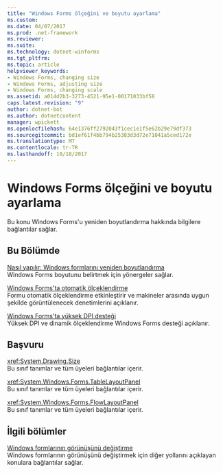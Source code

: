 ```yaml
---
title: "Windows Forms ölçeğini ve boyutu ayarlama"
ms.custom: 
ms.date: 04/07/2017
ms.prod: .net-framework
ms.reviewer: 
ms.suite: 
ms.technology: dotnet-winforms
ms.tgt_pltfrm: 
ms.topic: article
helpviewer_keywords:
- Windows Forms, changing size
- Windows Forms, adjusting size
- Windows Forms, changing scale
ms.assetid: a014d2b3-3273-4521-95e1-00171033bf58
caps.latest.revision: "9"
author: dotnet-bot
ms.author: dotnetcontent
manager: wpickett
ms.openlocfilehash: 64e1376ff2792043f1cec1e1f5e62b29e79df373
ms.sourcegitcommit: bd1ef61f4bb794b25383d3d72e71041a5ced172e
ms.translationtype: MT
ms.contentlocale: tr-TR
ms.lasthandoff: 10/18/2017
---
```

# <a name="adjusting-the-size-and-scale-of-windows-forms"></a>Windows Forms ölçeğini ve boyutu ayarlama
Bu konu Windows Forms'u yeniden boyutlandırma hakkında bilgilere bağlantılar sağlar.  
  
## <a name="in-this-section"></a>Bu Bölümde  
 [Nasıl yapılır: Windows formlarını yeniden boyutlandırma](~/docs/framework/winforms/how-to-resize-windows-forms.md)  
 Windows Forms boyutunu belirtmek için yönergeler sağlar.  
  
 [Windows Forms'ta otomatik ölçeklendirme](~/docs/framework/winforms/automatic-scaling-in-windows-forms.md)  
 Formu otomatik ölçeklendirme etkinleştirir ve makineler arasında uygun şekilde görüntülenecek denetimlerini açıklanır.  
  
 [Windows Forms'ta yüksek DPI desteği](../../../docs/framework/winforms/high-dpi-support-in-windows-forms.md)    
 Yüksek DPI ve dinamik ölçeklendirme Windows Forms desteği açıklanır. 
  
## <a name="reference"></a>Başvuru  
 <xref:System.Drawing.Size>  
 Bu sınıf tanımlar ve tüm üyeleri bağlantılar içerir.  
  
 <xref:System.Windows.Forms.TableLayoutPanel>  
 Bu sınıf tanımlar ve tüm üyeleri bağlantılar içerir.  
  
 <xref:System.Windows.Forms.FlowLayoutPanel>  
 Bu sınıf tanımlar ve tüm üyeleri bağlantılar içerir.  
  
## <a name="related-sections"></a>İlgili bölümler  
 [Windows formlarının görünüşünü değiştirme](~/docs/framework/winforms/changing-the-appearance-of-windows-forms.md)  
 Windows formlarının görünüşünü değiştirmek için diğer yollarını açıklayan konulara bağlantılar sağlar.
